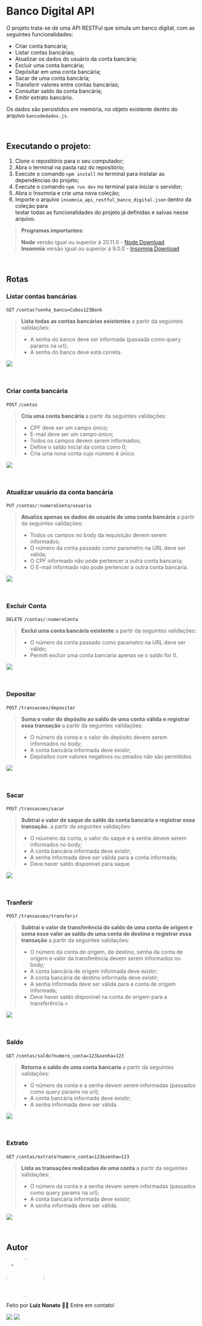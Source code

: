 # Banco Digital API
O projeto trata-se de uma API RESTFul que simula um banco digital, com as seguintes funcionalidades:

-   Criar conta bancária;
-   Listar contas bancárias;
-   Atualizar os dados do usuário da conta bancária;
-   Excluir uma conta bancária;
-   Depósitar em uma conta bancária;
-   Sacar de uma conta bancária;
-   Transferir valores entre contas bancárias;
-   Consultar saldo da conta bancária;
-   Emitir extrato bancário.

Os dados são persistidos em memória, no objeto existente dentro do arquivo `bancodedados.js`.

<br>

## Executando o projeto:

   1. Clone o repositório para o seu computador;
   2. Abra o terminal na pasta raiz do repositório;
   3. Execute o comando `npm install` no terminal para instalar as dependências do projeto;
   4. Execute o comando `npm run dev` no terminal para iniciar o servidor;
   5. Abra o Insomnia e crie uma nova coleção;
   6. Importe o arquivo `insomnia_api_restful_banco_digital.json` dentro da coleção para                                                           
      testar todas as funcionalidades do projeto já definidas e salvas nesse arquivo.
      
>  **Programas importantes:**
>                                            
>  **Node** versão igual ou superior á 20.11.0 - [Node Download](https://nodejs.org/pt-br/download/)                                                                                 
>  **Insomnia** versão igual ou superior á 9.0.0 - [Insomnia Download](https://insomnia.rest/download)

<br>

## Rotas

### Listar contas bancárias 
`GET` `/contas?senha_banco=Cubos123Bank`

> **Lista todas as contas bancárias existentes** a partir da seguintes validações:
   > - A senha do banco deve ser informada (passada como query params na url);
   > - A senha do banco deve está correta.

![](https://i.imgur.com/HJVVwud.png)


      
<br>

### Criar conta bancária
`POST` `/contas`

> **Cria uma conta bancária** a partir da seguintes validações:                                                                                               
  > - CPF deve ser um campo único;                                                                                                                                         
  > - E-mail deve ser um campo único;                                                                                                                                 
  > - Todos os campos devem serem informados;                                                            
  > - Define o saldo inicial da conta como 0;                                                                                                                
  > - Cria uma nova conta cujo número é único.

![](https://i.imgur.com/Of5l1Yg.png)

<br>

### Atualizar usuário da conta bancária
`PUT` `/contas/:numeroConta/usuario`

> **Atualiza apenas os dados do usuário de uma conta bancária** a partir da seguintes validações:                                                                          
  > - Todos os campos no body da requisição devem serem informados;
  > - O número da conta passado como parametro na URL deve ser válida;
  > - O CPF informado não pode pertencer a outra conta bancaria;
  > - O E-mail informado não pode pertencer a outra conta bancaria.

![](https://i.imgur.com/hyTMY1I.png)


<br>

### Excluir Conta
`DELETE` `/contas/:numeroConta`

> **Exclui uma conta bancária existente** a partir da seguintes validações:
  > - O número da conta passado como parametro na URL deve ser válido;
  > -  Permiti excluir uma conta bancária apenas se o saldo for 0.

![](https://i.imgur.com/1vjJKEc.png)

<br>

### Depositar
`POST` `/transacoes/depositar`

> **Soma o valor do depósito ao saldo de uma conta válida e registrar essa transação** a partir da seguintes validações:
  > - O número da conta e o valor do depósito devem serem informados no body;
  > - A conta bancária informada deve existir;
  > - Depósitos com valores negativos ou zerados não são permitidos.

![](https://i.imgur.com/dNlHN01.png)


<br>

### Sacar
`POST` `/transacoes/sacar`

> **Subtrai o valor de saque do saldo da conta bancária e registrar essa transação.** a partir da seguintes validações:
 > - O núumero da conta, o valor do saque e a senha devem serem informados no body;
 > - A conta bancária informada deve existir;
 > - A senha informada deve ser válida para a conta informada;
 > - Deve haver saldo disponível para saque.
      
![](https://i.imgur.com/gUOHcRj.png)



<br>

### Tranferir
`POST` `/transacoes/transferir`

> **Subtrai o valor de transferência do saldo de uma conta de origem e soma esse valor ao saldo de uma conta de destino e registrar essa transação**  a partir da seguintes validações:
  > - O número da conta de origem, de destino, senha da conta de origem e valor da transferência devem serem informados no body;
  > - A conta bancária de origem informada deve existir;
  > - A conta bancária de destino informada deve existir;
  > - A senha informada deve ser válida para a conta de origem informada;
  > -  Deve haver saldo disponível na conta de origem para a transferência.>

![](https://i.imgur.com/yC7cfWr.png)

<br>

### Saldo
`GET` `/contas/saldo?numero_conta=123&senha=123`

> **Retorna o saldo de uma conta bancaria** a partir da seguintes validações:
  > - O número da conta e a senha devem serem informadas (passados como query params na url);
  > - A conta bancária informada deve existir;
  > - A senha informada deve ser válida.
      
![](https://i.imgur.com/F5JvyQR.png)

<br>

### Extrato
`GET` `/contas/extrato?numero_conta=123&senha=123`

> **Lista as transações realizadas de uma conta** a partir da seguintes validações:
 > - O número da conta e a senha devem serem informadas (passados como query params na url);
 > - A conta bancária informada deve existir;
 > - A senha informada deve ser válida.

![](https://i.imgur.com/GXey0GJ.png)

<br>

## Autor

 <img style="border-radius: 50%;" src="https://i.imgur.com/etKbfgP.jpg" width="100px;" alt=""/>
 
Feito por **Luiz Nonato** 👋🏽 Entre em contato!

<div>
<a href="https://www.linkedin.com/in/luiz-nonato-silva-lobato-943203187" target="_blank"><img loading="lazy" src="https://img.shields.io/badge/-LinkedIn-%230077B5?style=for-the-badge&logo=linkedin&logoColor=white" target="_blank"></a>   
<a href = "mailto:contato.luiznonato@gmail.com"><img loading="lazy" src="https://img.shields.io/badge/Gmail-D14836?style=for-the-badge&logo=gmail&logoColor=white" target="_blank"></a>
</div>
